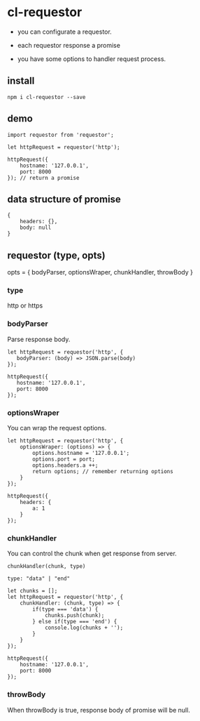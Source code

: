 # cl-requestor

- you can configurate a requestor.

- each requestor response a promise

- you have some options to handler request process.

## install

`npm i cl-requestor --save`

## demo

```
import requestor from 'requestor';

let httpRequest = requestor('http');

httpRequest({
    hostname: '127.0.0.1',
    port: 8000
}); // return a promise

```

## data structure of promise

```
{
    headers: {},
    body: null
}
```

## requestor (type, opts)

opts = { bodyParser, optionsWraper, chunkHandler, throwBody }

### type

http or https

### bodyParser

Parse response body.

```
let httpRequest = requestor('http', {
   bodyParser: (body) => JSON.parse(body)
});

httpRequest({
   hostname: '127.0.0.1',
   port: 8000
});
```

### optionsWraper

You can wrap the request options.

```
let httpRequest = requestor('http', {
    optionsWraper: (options) => {
        options.hostname = '127.0.0.1';
        options.port = port;
        options.headers.a ++;
        return options; // remember returning options
    }
});

httpRequest({
    headers: {
        a: 1
    }
});
```

### chunkHandler

You can control the chunk when get response from server.

```
chunkHandler(chunk, type)

type: "data" | "end"
```

```
let chunks = [];
let httpRequest = requestor('http', {
    chunkHandler: (chunk, type) => {
        if(type === 'data') {
            chunks.push(chunk);
        } else if(type === 'end') {
            console.log(chunks + '');
        }
    }
});

httpRequest({
    hostname: '127.0.0.1',
    port: 8000
});
```

### throwBody

When throwBody is true, response body of promise will be null.